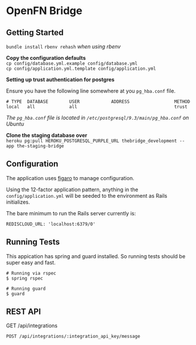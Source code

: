 OpenFN Bridge
=============

Getting Started
---------------

`bundle install`
`rbenv rehash` *when using rbenv*

**Copy the configuration defaults**  
`cp config/database.yml.example config/database.yml`  
`cp config/application.yml.template config/application.yml`  

**Setting up trust authentication for postgres**  

Ensure you have the following line somewhere at you `pg_hba.conf` file.  
```
# TYPE  DATABASE        USER            ADDRESS                 METHOD
local   all             all                                     trust
```
  
*The `pg_hba.conf` file is located in `/etc/postgresql/9.3/main/pg_hba.conf` on Ubuntu*

**Clone the staging database over**  
`heroku pg:pull HEROKU_POSTGRESQL_PURPLE_URL thebridge_development --app the-staging-bridge`  

Configuration
-------------

The application uses [figaro](https://github.com/laserlemon/figaro) to manage
configuration.

Using the 12-factor application pattern, anything in the `config/application.yml`
will be seeded to the environment as Rails initializes.

The bare minimum to run the Rails server currently is:

    REDISCLOUD_URL: 'localhost:6379/0'

Running Tests
-------------

This appication has spring and guard installed. So running tests should be
super easy and fast.

    # Running via rspec
    $ spring rspec

    # Running guard
    $ guard

REST API
--------
    
GET /api/integrations

    POST /api/integrations/:integration_api_key/message


